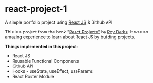 # react-project-1
A simple portfolio project using <a href="react.dev">React JS</a> & Github API

This is a project from the book "<a href="https://www.amazon.com/React-Projects-cross-platform-professional-developer/dp/1801070636">React Projects"</a> by <a href="https://www.amazon.com/stores/Roy-Derks/author/B0834CJH9L">Roy Derks</a>. It was an amazing experience to learn about React JS by building projects.

<b>Things implemented in this project:</b>
<ul>
  <li>React JS</li>
  <li>Reusable Functional Components</li>
  <li>Github API</li>
  <li>Hooks - useState, useEffect, useParams</li>
  <li>React Router Module</li>
</ul>
